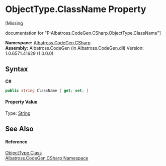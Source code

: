 # ObjectType.ClassName Property 
 

\[Missing <summary> documentation for "P:Albatross.CodeGen.CSharp.ObjectType.ClassName"\]

**Namespace:**&nbsp;<a href="2ab7852c-25cb-9459-9053-437445a3d5e6">Albatross.CodeGen.CSharp</a><br />**Assembly:**&nbsp;Albatross.CodeGen (in Albatross.CodeGen.dll) Version: 1.0.6571.41629 (1.0.0.0)

## Syntax

**C#**<br />
``` C#
public string ClassName { get; set; }
```


#### Property Value
Type: <a href="http://msdn2.microsoft.com/en-us/library/s1wwdcbf" target="_blank">String</a>

## See Also


#### Reference
<a href="07e5b214-4421-23fb-8d51-4bd269937bdd">ObjectType Class</a><br /><a href="2ab7852c-25cb-9459-9053-437445a3d5e6">Albatross.CodeGen.CSharp Namespace</a><br />